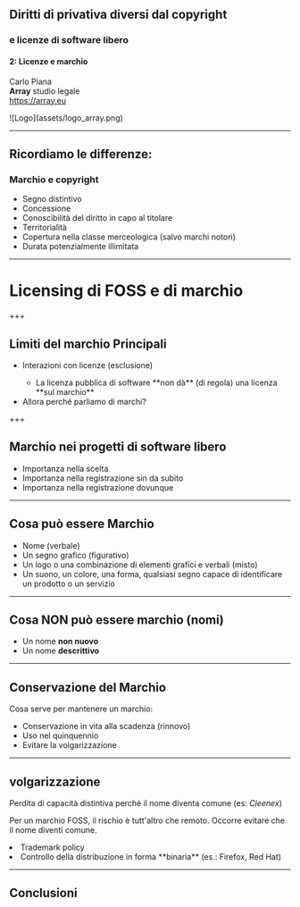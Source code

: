 ##  Diritti di privativa diversi dal copyright
### e licenze di software libero

#### 2: Licenze e marchio

Carlo Piana  
<span class="fa-red">**Array**</span> studio legale  
https://array.eu

<div class="borderless">
![Logo](assets/logo_array.png)
</div>

---

## Ricordiamo le differenze:

### Marchio e copyright

- Segno distintivo
- Concessione
- Conoscibilità del diritto in capo al titolare
- Territorialità
- Copertura nella classe merceologica (salvo marchi notori)
- Durata potenzialmente illimitata

---

# Licensing di FOSS e di marchio

+++

## Limiti del marchio Principali

<ul>
<li class="fragment"> Interazioni con licenze (esclusione) </li>
<ul><li class="fragment">La licenza pubblica di software **non dà** (di regola) una licenza **sul marchio** </li> </ul>
<li class="fragment">Allora perché parliamo di marchi? </li>
</ul>

+++

## Marchio nei progetti di software libero

* Importanza nella scelta
* Importanza nella registrazione sin da subito
* Importanza nella registrazione dovunque

---

## Cosa può essere Marchio

* Nome (verbale)
* Un segno grafico (figurativo)
* Un logo o una combinazione di elementi grafici e verbali (misto)
* Un suono, un colore, una forma, qualsiasi segno capace di identificare un prodotto o un servizio

---

## Cosa NON può essere marchio (nomi)

* Un nome **non nuovo**
* Un nome **descrittivo**

---

## Conservazione del Marchio

Cosa serve per mantenere un marchio:

* Conservazione in vita alla scadenza (rinnovo)
* Uso nel quinquennio
* Evitare la volgarizzazione

---

## volgarizzazione

Perdita di capacità distintiva perché il nome diventa comune (es: _Cleenex_)

Per un marchio FOSS, il rischio è tutt'altro che remoto. Occorre evitare che il nome diventi comune.

<li class="fragment">
Trademark policy
</li>
<li class="fragment">
Controllo della distribuzione in forma **binaria** <span class="fragment">
(es.: Firefox, Red Hat)</span>
</li>

---

## Conclusioni
